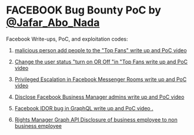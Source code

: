 # FACEBOOK Bug Bounty PoC by [@Jafar_Abo_Nada](https://twitter.com/Jafar_Abo_Nada) 

Facebook Write-ups, PoC, and exploitation codes:

1. [malicious person add people to the "Top Fans" write up and PoC video](https://www.updatelap.com/2018/07/the-malicious-person-add-people-to-top.html)

1. [Change the user status "turn on OR Off "in "Top Fans write up and PoC video](https://bugreader.com/updatelap@malicious-user-can-to-toggle-top-fans-list-from-on-to-off-for-any-user-73)

1. [Privileged Escalation in Facebook Messenger Rooms write up and PoC video](https://www.updatelap.com/2018/08/privileged-escalation-in-facebook-rooms.html)

1. [Disclose Facebook Business Manager admins write up and PoC video](https://bugreader.com/updatelap@disclosure-of-business-employee-identity-to-non-business-employee-74)
    
1. [Facebook IDOR bug in GraphQL write up and PoC video .](https://bugreader.com/updatelap@idor-in-graphql-on-portal-facebook-leads-to-change-setting-76)

1. [Rights Manager Graph API Disclosure of business employee to non business employee](https://www.updatelap.com/2019/08/Rights-Manager-Graph-API-Disclosure-of-business-employee-to-non-business-employee.html
)
